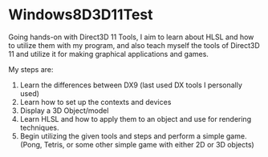 Windows8D3D11Test
=================

Going hands-on with Direct3D 11 Tools, I aim to learn about HLSL and how to utilize them with my program, and also teach myself the tools of Direct3D 11 and utilize it for making graphical applications and games. 


My steps are: 

1. Learn the differences between DX9 (last used DX tools I personally used)
2. Learn how to set up the contexts and devices
3. Display a 3D Object/model
4. Learn HLSL and how to apply them to an object and use for rendering techniques. 
5. Begin utilizing the given tools and steps and perform a simple game. (Pong, Tetris, or some other simple game with either 2D or 3D objects)
